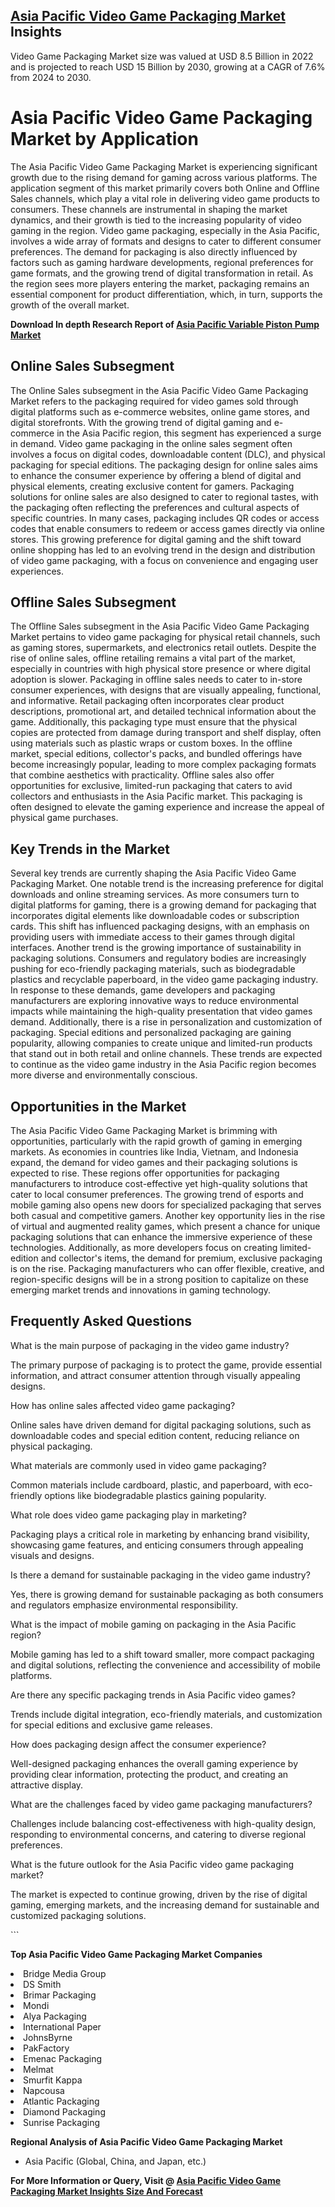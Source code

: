 <h2><a href="https://www.verifiedmarketreports.com/download-sample/?rid=231102&amp;utm_source=Github-Feb&amp;utm_medium=225" target="_blank">Asia Pacific Video Game Packaging Market</a> Insights</h2><p>Video Game Packaging Market size was valued at USD 8.5 Billion in 2022 and is projected to reach USD 15 Billion by 2030, growing at a CAGR of 7.6% from 2024 to 2030.</p><p><h1>Asia Pacific Video Game Packaging Market by Application</h1> <p>The Asia Pacific Video Game Packaging Market is experiencing significant growth due to the rising demand for gaming across various platforms. The application segment of this market primarily covers both Online and Offline Sales channels, which play a vital role in delivering video game products to consumers. These channels are instrumental in shaping the market dynamics, and their growth is tied to the increasing popularity of video gaming in the region. Video game packaging, especially in the Asia Pacific, involves a wide array of formats and designs to cater to different consumer preferences. The demand for packaging is also directly influenced by factors such as gaming hardware developments, regional preferences for game formats, and the growing trend of digital transformation in retail. As the region sees more players entering the market, packaging remains an essential component for product differentiation, which, in turn, supports the growth of the overall market. <p><strong>Download In depth Research Report of <a href="https://www.verifiedmarketreports.com/download-sample/?rid=236118&amp;utm_source=Pulse-Dec&amp;utm_medium=225" target="_blank">Asia Pacific Variable Piston Pump Market</a></strong></p></p> <h2>Online Sales Subsegment</h2> <p>The Online Sales subsegment in the Asia Pacific Video Game Packaging Market refers to the packaging required for video games sold through digital platforms such as e-commerce websites, online game stores, and digital storefronts. With the growing trend of digital gaming and e-commerce in the Asia Pacific region, this segment has experienced a surge in demand. Video game packaging in the online sales segment often involves a focus on digital codes, downloadable content (DLC), and physical packaging for special editions. The packaging design for online sales aims to enhance the consumer experience by offering a blend of digital and physical elements, creating exclusive content for gamers. Packaging solutions for online sales are also designed to cater to regional tastes, with the packaging often reflecting the preferences and cultural aspects of specific countries. In many cases, packaging includes QR codes or access codes that enable consumers to redeem or access games directly via online stores. This growing preference for digital gaming and the shift toward online shopping has led to an evolving trend in the design and distribution of video game packaging, with a focus on convenience and engaging user experiences.</p> <h2>Offline Sales Subsegment</h2> <p>The Offline Sales subsegment in the Asia Pacific Video Game Packaging Market pertains to video game packaging for physical retail channels, such as gaming stores, supermarkets, and electronics retail outlets. Despite the rise of online sales, offline retailing remains a vital part of the market, especially in countries with high physical store presence or where digital adoption is slower. Packaging in offline sales needs to cater to in-store consumer experiences, with designs that are visually appealing, functional, and informative. Retail packaging often incorporates clear product descriptions, promotional art, and detailed technical information about the game. Additionally, this packaging type must ensure that the physical copies are protected from damage during transport and shelf display, often using materials such as plastic wraps or custom boxes. In the offline market, special editions, collector's packs, and bundled offerings have become increasingly popular, leading to more complex packaging formats that combine aesthetics with practicality. Offline sales also offer opportunities for exclusive, limited-run packaging that caters to avid collectors and enthusiasts in the Asia Pacific market. This packaging is often designed to elevate the gaming experience and increase the appeal of physical game purchases.</p> <h2>Key Trends in the Market</h2> <p>Several key trends are currently shaping the Asia Pacific Video Game Packaging Market. One notable trend is the increasing preference for digital downloads and online streaming services. As more consumers turn to digital platforms for gaming, there is a growing demand for packaging that incorporates digital elements like downloadable codes or subscription cards. This shift has influenced packaging designs, with an emphasis on providing users with immediate access to their games through digital interfaces. Another trend is the growing importance of sustainability in packaging solutions. Consumers and regulatory bodies are increasingly pushing for eco-friendly packaging materials, such as biodegradable plastics and recyclable paperboard, in the video game packaging industry. In response to these demands, game developers and packaging manufacturers are exploring innovative ways to reduce environmental impacts while maintaining the high-quality presentation that video games demand. Additionally, there is a rise in personalization and customization of packaging. Special editions and personalized packaging are gaining popularity, allowing companies to create unique and limited-run products that stand out in both retail and online channels. These trends are expected to continue as the video game industry in the Asia Pacific region becomes more diverse and environmentally conscious.</p> <h2>Opportunities in the Market</h2> <p>The Asia Pacific Video Game Packaging Market is brimming with opportunities, particularly with the rapid growth of gaming in emerging markets. As economies in countries like India, Vietnam, and Indonesia expand, the demand for video games and their packaging solutions is expected to rise. These regions offer opportunities for packaging manufacturers to introduce cost-effective yet high-quality solutions that cater to local consumer preferences. The growing trend of esports and mobile gaming also opens new doors for specialized packaging that serves both casual and competitive gamers. Another key opportunity lies in the rise of virtual and augmented reality games, which present a chance for unique packaging solutions that can enhance the immersive experience of these technologies. Additionally, as more developers focus on creating limited-edition and collector's items, the demand for premium, exclusive packaging is on the rise. Packaging manufacturers who can offer flexible, creative, and region-specific designs will be in a strong position to capitalize on these emerging market trends and innovations in gaming technology.</p> <h2>Frequently Asked Questions</h2> <p>What is the main purpose of packaging in the video game industry?</p> <p>The primary purpose of packaging is to protect the game, provide essential information, and attract consumer attention through visually appealing designs.</p> <p>How has online sales affected video game packaging?</p> <p>Online sales have driven demand for digital packaging solutions, such as downloadable codes and special edition content, reducing reliance on physical packaging.</p> <p>What materials are commonly used in video game packaging?</p> <p>Common materials include cardboard, plastic, and paperboard, with eco-friendly options like biodegradable plastics gaining popularity.</p> <p>What role does video game packaging play in marketing?</p> <p>Packaging plays a critical role in marketing by enhancing brand visibility, showcasing game features, and enticing consumers through appealing visuals and designs.</p> <p>Is there a demand for sustainable packaging in the video game industry?</p> <p>Yes, there is growing demand for sustainable packaging as both consumers and regulators emphasize environmental responsibility.</p> <p>What is the impact of mobile gaming on packaging in the Asia Pacific region?</p> <p>Mobile gaming has led to a shift toward smaller, more compact packaging and digital solutions, reflecting the convenience and accessibility of mobile platforms.</p> <p>Are there any specific packaging trends in Asia Pacific video games?</p> <p>Trends include digital integration, eco-friendly materials, and customization for special editions and exclusive game releases.</p> <p>How does packaging design affect the consumer experience?</p> <p>Well-designed packaging enhances the overall gaming experience by providing clear information, protecting the product, and creating an attractive display.</p> <p>What are the challenges faced by video game packaging manufacturers?</p> <p>Challenges include balancing cost-effectiveness with high-quality design, responding to environmental concerns, and catering to diverse regional preferences.</p> <p>What is the future outlook for the Asia Pacific video game packaging market?</p> <p>The market is expected to continue growing, driven by the rise of digital gaming, emerging markets, and the increasing demand for sustainable and customized packaging solutions.</p> ```</p><p><strong>Top Asia Pacific Video Game Packaging Market Companies</strong></p><div data-test-id=""><p><li>Bridge Media Group</li><li> DS Smith</li><li> Brimar Packaging</li><li> Mondi</li><li> Alya Packaging</li><li> International Paper</li><li> JohnsByrne</li><li> PakFactory</li><li> Emenac Packaging</li><li> Melmat</li><li> Smurfit Kappa</li><li> Napcousa</li><li> Atlantic Packaging</li><li> Diamond Packaging</li><li> Sunrise Packaging</li></p><div><strong>Regional Analysis of&nbsp;Asia Pacific Video Game Packaging Market</strong></div><ul><li dir="ltr"><p dir="ltr">Asia Pacific (Global, China, and Japan, etc.)</p></li></ul><p><strong>For More Information or Query, Visit @&nbsp;</strong><strong><a href="https://www.verifiedmarketreports.com/product/video-game-packaging-market/?utm_source=Github-Feb&amp;utm_medium=225" target="_blank">Asia Pacific Video Game Packaging Market Insights Size And Forecast</a></strong></p></div><h2>&nbsp;</h2><div data-test-id="">&nbsp;</div>
